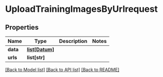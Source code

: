 # UploadTrainingImagesByUrlrequest

## Properties
Name | Type | Description | Notes
------------ | ------------- | ------------- | -------------
**data** | [**list[Datum]**](Datum.md) |  | 
**urls** | **list[str]** |  | 

[[Back to Model list]](../README.md#documentation-for-models) [[Back to API list]](../README.md#documentation-for-api-endpoints) [[Back to README]](../README.md)

